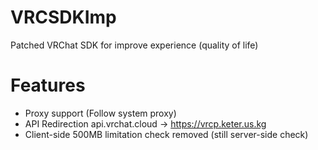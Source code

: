 # VRCSDKImp

Patched VRChat SDK for improve experience (quality of life)


# Features

* Proxy support (Follow system proxy)
* API Redirection  api.vrchat.cloud -> https://vrcp.keter.us.kg
* Client-side 500MB limitation check removed (still server-side check)
